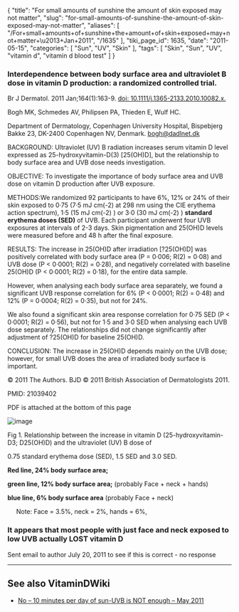 {
    "title": "For small amounts of sunshine the amount of skin exposed may not matter",
    "slug": "for-small-amounts-of-sunshine-the-amount-of-skin-exposed-may-not-matter",
    "aliases": [
        "/For+small+amounts+of+sunshine+the+amount+of+skin+exposed+may+not+matter+\u2013+Jan+2011",
        "/1635"
    ],
    "tiki_page_id": 1635,
    "date": "2011-05-15",
    "categories": [
        "Sun",
        "UV",
        "Skin"
    ],
    "tags": [
        "Skin",
        "Sun",
        "UV",
        "vitamin d",
        "vitamin d blood test"
    ]
}


### Interdependence between body surface area and ultraviolet B dose in vitamin D production: a randomized controlled trial.

Br J Dermatol. 2011 Jan;164(1):163-9. [doi: 10.1111/j.1365-2133.2010.10082.x.](https://doi.org/10.1111/j.1365-2133.2010.10082.x.)

Bogh MK, Schmedes AV, Philipsen PA, Thieden E, Wulf HC.

Department of Dermatology, Copenhagen University Hospital, Bispebjerg Bakke 23, DK-2400 Copenhagen NV, Denmark. bogh@dadlnet.dk

BACKGROUND: Ultraviolet (UV) B radiation increases serum vitamin D level expressed as 25-hydroxyvitamin-D(3) <span>[25(OH)D]</span>, but the relationship to body surface area and UVB dose needs investigation.

OBJECTIVE: To investigate the importance of body surface area and UVB dose on vitamin D production after UVB exposure.

METHODS:We randomized 92 participants to have 6%, 12% or 24% of their skin exposed to 0·75 (7·5 mJ cm(-2) at 298 nm using the CIE erythema action spectrum), 1·5 (15 mJ cm(-2) ) or 3·0 (30 mJ cm(-2) )  **standard erythema doses (SED)**  of UVB. Each participant underwent four UVB exposures at intervals of 2-3 days. Skin pigmentation and 25(OH)D levels were measured before and 48 h after the final exposure.

RESULTS: The increase in 25(OH)D after irradiation <span>[?25(OH)D]</span> was positively correlated with body surface area (P = 0·006; R(2) = 0·08) and UVB dose (P < 0·0001; R(2) = 0·28), and negatively correlated with baseline 25(OH)D (P < 0·0001; R(2) = 0·18), for the entire data sample. 

However, when analysing each body surface area separately, we found a significant UVB response correlation for 6% (P < 0·0001; R(2) = 0·48) and 12% (P = 0·0004; R(2) = 0·35), but not for 24%. 

We also found a significant skin area response correlation for 0·75 SED (P < 0·0001; R(2) = 0·56), but not for 1·5 and 3·0 SED when analysing each UVB dose separately. The relationships did not change significantly after adjustment of ?25(OH)D for baseline 25(OH)D.

CONCLUSION: The increase in 25(OH)D depends mainly on the UVB dose; however, for small UVB doses the area of irradiated body surface is important.

© 2011 The Authors. BJD © 2011 British Association of Dermatologists 2011.

PMID:  21039402 

PDF is attached at the bottom of this page

<img src="https://d378j1rmrlek7x.cloudfront.net/attachments/png/ng-vs-uvb-for-different-amount-of-skin.png" alt="image">

Fig 1. Relationship between the increase in vitamin D (25-hydroxyvitamin-D3; D25(OH)D) and the ultraviolet (UV) B dose of

0.75 standard erythema dose (SED), 1.5 SED and 3.0 SED. 

 **Red line, 24% body surface area;**  

 **green line, 12% body surface area;**   (probably Face + neck +  hands)

 **blue line, 6% body surface area**  (probably Face + neck)

&nbsp; &nbsp; &nbsp;Note: Face = 3.5%, neck = 2%,  hands = 6%, 

### It appears that most people with just face and neck exposed to low UVB actually  **LOST**  vitamin D

Sent email to author July 20, 2011 to see if this is correct - no response

- - - - - - 

## See also VitaminDWiki

* [No – 10 minutes per day of sun-UVB is NOT enough – May 2011](/posts/no-10-minutes-per-day-of-sun-uvb-is-not-enough)